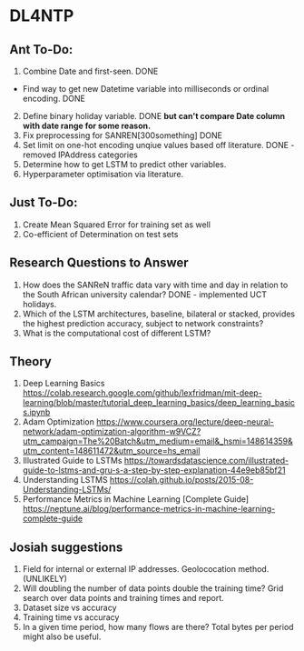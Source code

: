 # DL4NTP
## Ant To-Do:
1. Combine Date and first-seen. DONE
- Find way to get new Datetime variable into milliseconds or ordinal encoding. DONE
2. Define binary holiday variable. DONE **but can't compare Date column with date range for some reason.**
3. Fix preprocessing for SANREN[300something] DONE
4. Set limit on one-hot encoding unqiue values based off literature. DONE - removed IPAddress categories
5. Determine how to get LSTM to predict other variables. 
6. Hyperparameter optimisation via literature.

## Just To-Do:
1. Create Mean Squared Error for training set as well
2. Co-efficient of Determination on test sets

## Research Questions to Answer
1. How does the SANReN traffic data vary with time
and day in relation to the South African university
calendar? DONE - implemented UCT holidays. 
2. Which of the LSTM architectures, baseline, bilateral
or stacked, provides the highest prediction accuracy,
subject to network constraints? 
3. What is the computational cost of different LSTM?

## Theory
1. Deep Learning Basics https://colab.research.google.com/github/lexfridman/mit-deep-learning/blob/master/tutorial_deep_learning_basics/deep_learning_basics.ipynb
2. Adam Optimization https://www.coursera.org/lecture/deep-neural-network/adam-optimization-algorithm-w9VCZ?utm_campaign=The%20Batch&utm_medium=email&_hsmi=148614359&utm_content=148611472&utm_source=hs_email
3. Illustrated Guide to LSTMs https://towardsdatascience.com/illustrated-guide-to-lstms-and-gru-s-a-step-by-step-explanation-44e9eb85bf21
4. Understanding LSTMS https://colah.github.io/posts/2015-08-Understanding-LSTMs/
5. Performance Metrics in Machine Learning [Complete Guide] https://neptune.ai/blog/performance-metrics-in-machine-learning-complete-guide

## Josiah suggestions
1. Field for internal or external IP addresses. Geolococation method. (UNLIKELY)
2. Will doubling the number of data points double the training time? Grid search over data points and training times and report.
3. Dataset size vs accuracy 
4. Training time vs accuracy
5. In a given time period, how many flows are there? Total bytes per period might also be useful. 
